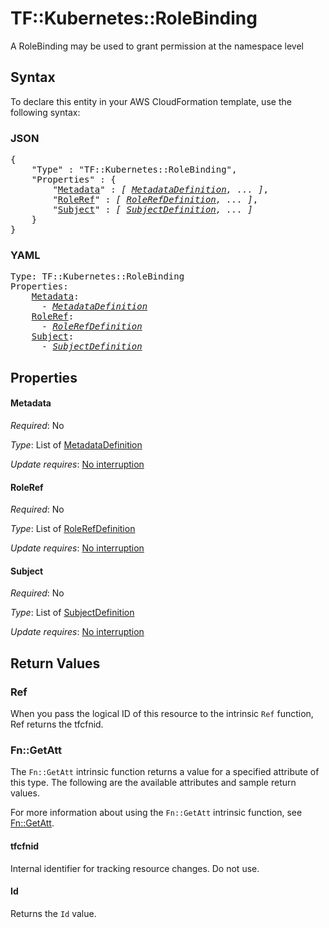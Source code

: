 # TF::Kubernetes::RoleBinding

A RoleBinding may be used to grant permission at the namespace level

## Syntax

To declare this entity in your AWS CloudFormation template, use the following syntax:

### JSON

<pre>
{
    "Type" : "TF::Kubernetes::RoleBinding",
    "Properties" : {
        "<a href="#metadata" title="Metadata">Metadata</a>" : <i>[ <a href="metadatadefinition.md">MetadataDefinition</a>, ... ]</i>,
        "<a href="#roleref" title="RoleRef">RoleRef</a>" : <i>[ <a href="rolerefdefinition.md">RoleRefDefinition</a>, ... ]</i>,
        "<a href="#subject" title="Subject">Subject</a>" : <i>[ <a href="subjectdefinition.md">SubjectDefinition</a>, ... ]</i>
    }
}
</pre>

### YAML

<pre>
Type: TF::Kubernetes::RoleBinding
Properties:
    <a href="#metadata" title="Metadata">Metadata</a>: <i>
      - <a href="metadatadefinition.md">MetadataDefinition</a></i>
    <a href="#roleref" title="RoleRef">RoleRef</a>: <i>
      - <a href="rolerefdefinition.md">RoleRefDefinition</a></i>
    <a href="#subject" title="Subject">Subject</a>: <i>
      - <a href="subjectdefinition.md">SubjectDefinition</a></i>
</pre>

## Properties

#### Metadata

_Required_: No

_Type_: List of <a href="metadatadefinition.md">MetadataDefinition</a>

_Update requires_: [No interruption](https://docs.aws.amazon.com/AWSCloudFormation/latest/UserGuide/using-cfn-updating-stacks-update-behaviors.html#update-no-interrupt)

#### RoleRef

_Required_: No

_Type_: List of <a href="rolerefdefinition.md">RoleRefDefinition</a>

_Update requires_: [No interruption](https://docs.aws.amazon.com/AWSCloudFormation/latest/UserGuide/using-cfn-updating-stacks-update-behaviors.html#update-no-interrupt)

#### Subject

_Required_: No

_Type_: List of <a href="subjectdefinition.md">SubjectDefinition</a>

_Update requires_: [No interruption](https://docs.aws.amazon.com/AWSCloudFormation/latest/UserGuide/using-cfn-updating-stacks-update-behaviors.html#update-no-interrupt)

## Return Values

### Ref

When you pass the logical ID of this resource to the intrinsic `Ref` function, Ref returns the tfcfnid.

### Fn::GetAtt

The `Fn::GetAtt` intrinsic function returns a value for a specified attribute of this type. The following are the available attributes and sample return values.

For more information about using the `Fn::GetAtt` intrinsic function, see [Fn::GetAtt](https://docs.aws.amazon.com/AWSCloudFormation/latest/UserGuide/intrinsic-function-reference-getatt.html).

#### tfcfnid

Internal identifier for tracking resource changes. Do not use.

#### Id

Returns the <code>Id</code> value.

